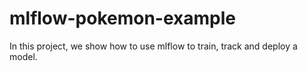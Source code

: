 # mlflow-pokemon-example

In this project, we show how to use mlflow to train, track and deploy a model.
